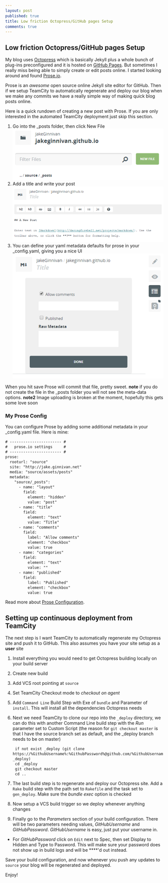 ```yaml
---
layout: post
published: true
title: Low friction Octopress/GitHub pages Setup
comments: true
---
```


## Low friction Octopress/GitHub pages Setup

My blog uses [Octopress](http://octopress.org) which is basically Jekyll plus a whole bunch of plug-ins preconfigured and it is hosted on [GitHub Pages](https://pages.github.com). But sometimes I really miss being able to simply create or edit posts online. I started looking around and found [Prose.io](http://prose.io/).

Prose is an *awesome* open source online Jekyll site editor for GitHub. Then if we setup TeamCity to automatically regenerate and deploy our blog when we make any commits we have a really simple way of making quick blog posts online.
<!-- more -->
Here is a quick rundown of creating a new post with Prose. If you are only interested in the automated TeamCity deployment just skip this section.

1. Go into the _posts folder, then click New File  
![New file](/assets/posts/Prose1.png)
2. Add a title and write your post  
![Write post](/assets/posts/Prose2.png)
3. You can define your yaml metadata defaults for prose in your _config.yaml, giving you a nice UI  
![Edit metadata](/assets/posts/Prose3.png)

When you hit save Prose will commit that file, pretty sweet. **note** if you do not create the file in the _posts folder you will not see the meta-data options. **note2** Image uploading is broken at the moment, hopefully this gets some love soon

### My Prose Config
You can configure Prose by adding some additional metadata in your _config.yaml file. Here is mine:

    # ----------------------- #
    #   prose.io settings     #
    # ----------------------- #
    prose:
      rooturl: "source"
      site: "http://jake.ginnivan.net"
      media: "source/assets/posts"
      metadata:
        "source/_posts":
          - name: "layout"
            field:
              element: "hidden"
              value: "post"
          - name: "title"
            field:
              element: "text"
              value: "Title"
          - name: "comments"
            field:
              label: "Allow comments"
              element: "checkbox"
              value: true
          - name: "categories"
            field:
              element: "text"
              value: ""
          - name: "published"
            field:
              label: "Published"
              element: "checkbox"
              value: true
              
Read more about [Prose Configuration](https://github.com/prose/prose/wiki/Prose-Configuration).

## Setting up continuous deployment from TeamCity
The next step is I want TeamCity to automatically regenerate my Octopress site and push it to GitHub. This also assumes you have your site setup as a **user** site

1. Install everything you would need to get Octopress building locally on your build server
1. Create new build
1. Add VCS root pointing at `source`
  1. Set TeamCity Checkout mode to *checkout on agent*
1. Add `Command Line` Build Step with Exe of `bundle` and Parameter of `install`. This will install all the dependencies Octopress needs
1. Next we need TeamCity to clone our repo into the `_deploy` directory, we can do this with another Command Line build step with the *Run* parameter set to Custom Script (the reason for `git checkout master` is that I have the source branch set as default, and the _deploy branch needs to be on master)

        if not exist _deploy (git clone https://%GithubUsername%:%GithubPassword%@github.com/%GithubUsername%/%GithubUsername%.github.io.git _deploy)
        cd _deploy
        git checkout master
        cd ..

1. The last build step is to regenerate and deploy our Octopress site. Add a `Rake` build step with the path set to `Rakefile` and the task set to `gen_deploy`. Make sure the *bundle exec* option is checked
1. Now setup a VCS build trigger so we deploy whenever anything changes
1. Finally go to the *Parameters* section of your build configuration. There will be two parameters needing values, *GitHubUsername* and *GitHubPassword*. *GitHubUsername* is easy, just put your username in. 
  - For *GitHubPassword* click on `Edit` next to Spec, then set Display to Hidden and Type to Password. This will make sure your password does not show up in build logs and will be \*\*\*\*'d out instead.

Save your build configuration, and now whenever you push any updates to `source` your blog will be regenerated and deployed.

Enjoy!